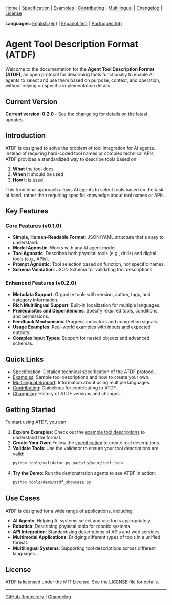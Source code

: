 [Home](index.md) | [Specification](specification.md) | [Examples](examples.md) | [Contributing](contributing.md) | [Multilingual](multilingual.md) | [Changelog](changelog.md) | [License](license.md)

**Languages:** [English (en)](index.md) | [Español (es)](../es/index.md) | [Português (pt)](../pt/index.md)

# Agent Tool Description Format (ATDF)

Welcome to the documentation for the **Agent Tool Description Format (ATDF)**, an open protocol for describing tools functionally to enable AI agents to select and use them based on purpose, context, and operation, without relying on specific implementation details.

## Current Version

**Current version: 0.2.0** - See the [changelog](changelog.md) for details on the latest updates.

## Introduction

ATDF is designed to solve the problem of tool integration for AI agents. Instead of requiring hard-coded tool names or complex technical APIs, ATDF provides a standardized way to describe tools based on:

1. **What** the tool does
2. **When** it should be used
3. **How** it is used

This functional approach allows AI agents to select tools based on the task at hand, rather than requiring specific knowledge about tool names or APIs.

## Key Features

### Core Features (v0.1.0)
- **Simple, Human-Readable Format**: JSON/YAML structure that's easy to understand.
- **Model Agnostic**: Works with any AI agent model.
- **Tool Agnostic**: Describes both physical tools (e.g., drills) and digital tools (e.g., APIs).
- **Prompt Agnostic**: Tool selection based on function, not specific names.
- **Schema Validation**: JSON Schema for validating tool descriptions.

### Enhanced Features (v0.2.0)
- **Metadata Support**: Organize tools with version, author, tags, and category information.
- **Rich Multilingual Support**: Built-in localization for multiple languages.
- **Prerequisites and Dependencies**: Specify required tools, conditions, and permissions.
- **Feedback Mechanisms**: Progress indicators and completion signals.
- **Usage Examples**: Real-world examples with inputs and expected outputs.
- **Complex Input Types**: Support for nested objects and advanced schemas.

## Quick Links

- [Specification](specification.md): Detailed technical specification of the ATDF protocol.
- [Examples](examples.md): Sample tool descriptions and how to create your own.
- [Multilingual Support](multilingual.md): Information about using multiple languages.
- [Contributing](contributing.md): Guidelines for contributing to ATDF.
- [Changelog](changelog.md): History of ATDF versions and changes.

## Getting Started

To start using ATDF, you can:

1. **Explore Examples**: Check out the [example tool descriptions](examples.md) to understand the format.
2. **Create Your Own**: Follow the [specification](specification.md) to create tool descriptions.
3. **Validate Tools**: Use the validator to ensure your tool descriptions are valid:
   ```bash
   python tools/validator.py path/to/your/tool.json
   ```
4. **Try the Demo**: Run the demonstration agents to see ATDF in action:
   ```bash
   python tools/demo/atdf_showcase.py
   ```

## Use Cases

ATDF is designed for a wide range of applications, including:

- **AI Agents**: Helping AI systems select and use tools appropriately.
- **Robotics**: Describing physical tools for robotic systems.
- **API Integration**: Standardizing descriptions of APIs and web services.
- **Multimodal Applications**: Bridging different types of tools in a unified format.
- **Multilingual Systems**: Supporting tool descriptions across different languages.

## License

ATDF is licensed under the MIT License. See the [LICENSE](license.md) file for details.

---

[GitHub Repository](https://github.com/MauricioPerera/agent-tool-description-format) | [Changelog](changelog.md) 